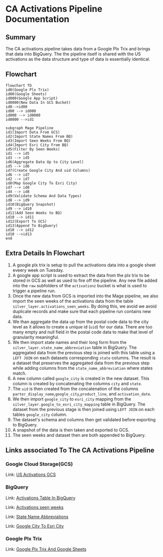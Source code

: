 # CA Activations Pipeline Documentation

## Summary
The CA activations pipeline takes data from a Google Plx Trix and brings that data into BigQuery. The the pipeline itself is shared with the US activations as the data structure and type of data is essentially identical.

## Flowchart

```mermaid
flowchart TD
id0(Google Plx Trix)
id00(Google Sheets)
id000(Google App Script)
id0000(New Data In GCS Bucket)
id0-->id00
id00 --> id000
id000 --> id0000
id0000 -->id1

subgraph Mage Pipeline
id1(Import Data From GCS)
id2(Import State Names From BQ)
id3(Import Seen Weeks From BQ)
id4(Import Esri City From BQ)
id5(Filter By Seen Weeks)
id1 --> id5
id3 --> id5
id6(Aggregate Data Up to City Level)
id5 --> id6
id7(Create Google City And uid Columns)
id6 --> id7
id2 --> id7
id8(Map Google City To Esri City)
id7 --> id8
id4 --> id8
id9(Validate Schema And Data Types)
id8 --> id9
id10(BigQuery Snapshot)
id9 --> id10
id11(Add Seen Weeks to BQ)
id10 --> id11
id12(Export To GCS)
id13(Append To BigQuery)
id10 --> id12
id10 -->id13
end

```

## Extra Details In Flowchart
1. A google plx trix is setup to pull the activations data into a google sheet eveery week on Tuesday.
2. A google app script is used to extract the data from the plx trix to be stored in GCS as well as used to fire off the pipeline. Any new file added into the `raw` subfolders of the `activationz` bucket is what is used to trigger a pipeline run.
3. Once the new data from GCS is imported into the Mage pipeline, we also import the seen weeks of the activations data from the table `silver_layer.activations_seen_weeks`. By doing this, we avoid we avoid duplicate records and make sure that each pipeline run contains new data.
4. We than aggregate the data up from the postal code data to the city level as it allows to create a unique id (`uid`) for our data. There are too many empty and null field in the postal code data to make that level of granularity meaningful.
5. We then import state names and their long form from the `silver_layer.state_name_abbreviation` table in BigQuery. The aggregated data from the previous step is joined with this table using a `LEFT JOIN` on each datasets corresponding `state` columns. The result is a dataset that preserves the aggregated data from the previous step while adding columns from the `state_name_abbreviation` where states match.
6. A new column called `google_city` is created in the new dataset. This column is created by concatenating the columns `city` and `state`.
7. The `uid` is then created from the concatenation of the columns `parter_display_name`,`google_city`,`product_line`, and `activation_date`.
8. We then import  `google_city` to `esri_city` mapping from the `silver_layer.google_to_esri_city_mapping` table in BigQuery. The dataset from the previous stage is then joined using `LEFT JOIN` on each tables `google_city` column.
9. The dataset's schema and columns then get validated before exporting to BigQuery.
10. A snapshot of the data is then taken and exported to GCS.
11. The seen weeks and dataset then are both appended to BigQuery.

## Links associated To The CA Activations Pipeline

### Google Cloud Storage(GCS)

Link: [US Activations GCS](https://console.cloud.google.com/storage/browser/activationz/CA_wkly?pageState=(%22StorageObjectListTable%22:(%22f%22:%22%255B%255D%22))&authuser=0&project=orbital-airfoil-393318&prefix=&forceOnObjectsSortingFiltering=false)

### BigQuery

Link: [Activations Table In BigQuery](https://console.cloud.google.com/bigquery?referrer=search&authuser=0&project=orbital-airfoil-393318&ws=!1m5!1m4!4m3!1sorbital-airfoil-393318!2ssilver_layer!3sactivations&rapt=AEjHL4M3f1x-ugX3r2tv7CC0cfTq6BB4R8m1vz8I7eRwRzIIlweBDeDyb1Szukb44sXCvkGPZQRqkkldaGjC0hco7N8INVwB2iIz_1GXSr4oQIBheX6SdLo&pli=1)

Link: [Activations seen weeks](https://console.cloud.google.com/bigquery?referrer=search&authuser=0&project=orbital-airfoil-393318&ws=!1m5!1m4!4m3!1sorbital-airfoil-393318!2ssilver_layer!3sactivations_seen_weeks&rapt=AEjHL4M3f1x-ugX3r2tv7CC0cfTq6BB4R8m1vz8I7eRwRzIIlweBDeDyb1Szukb44sXCvkGPZQRqkkldaGjC0hco7N8INVwB2iIz_1GXSr4oQIBheX6SdLo&pli=1)

Link: [State Name Abbreviations](https://console.cloud.google.com/bigquery?referrer=search&authuser=0&project=orbital-airfoil-393318&ws=!1m5!1m4!4m3!1sorbital-airfoil-393318!2ssilver_layer!3sstate_name_abbreviation&rapt=AEjHL4M3f1x-ugX3r2tv7CC0cfTq6BB4R8m1vz8I7eRwRzIIlweBDeDyb1Szukb44sXCvkGPZQRqkkldaGjC0hco7N8INVwB2iIz_1GXSr4oQIBheX6SdLo&pli=1)

Link: [Google City To Esri City](https://console.cloud.google.com/bigquery?referrer=search&authuser=0&project=orbital-airfoil-393318&ws=!1m5!1m4!4m3!1sorbital-airfoil-393318!2ssilver_layer!3sgoogle_to_esri_city_mapping&rapt=AEjHL4M3f1x-ugX3r2tv7CC0cfTq6BB4R8m1vz8I7eRwRzIIlweBDeDyb1Szukb44sXCvkGPZQRqkkldaGjC0hco7N8INVwB2iIz_1GXSr4oQIBheX6SdLo&pli=1)

### Google Plx Trix
Link: [Google Plx Trix And Google Sheets](https://docs.google.com/spreadsheets/d/1fCZYXlIVGgM5Js712ehdhkABy0zDDv9lReyW2O9cjaA/edit?resourcekey=0-gw_FuZqGmF7pg7zGv5W_bg#gid=156467221)
